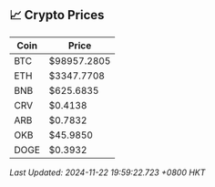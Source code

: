 ## 📈 Crypto Prices

| Coin | Price |
| ---- | ----- |
| BTC | $98957.2805 |
| ETH | $3347.7708 |
| BNB | $625.6835 |
| CRV | $0.4138 |
| ARB | $0.7832 |
| OKB | $45.9850 |
| DOGE | $0.3932 |

_Last Updated: 2024-11-22 19:59:22.723 +0800 HKT_